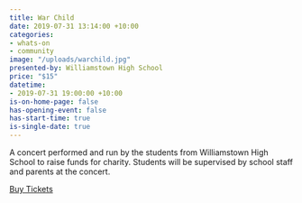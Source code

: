 ```yaml
---
title: War Child
date: 2019-07-31 13:14:00 +10:00
categories:
- whats-on
- community
image: "/uploads/warchild.jpg"
presented-by: Williamstown High School
price: "$15"
datetime:
- 2019-07-31 19:00:00 +10:00
is-on-home-page: false
has-opening-event: false
has-start-time: true
is-single-date: true
---
```


A concert performed and run by the students from Williamstown High School to raise funds for charity.
Students will be supervised by school staff and parents at the concert. 

[Buy Tickets](https://www.trybooking.com/book/event?eid=518460&)